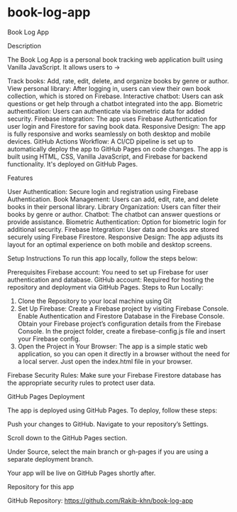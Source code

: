 # book-log-app

Book Log App

Description

The Book Log App is a personal book tracking web application built using Vanilla JavaScript.
It allows users to ->

Track books: Add, rate, edit, delete, and organize books by genre or author.
View personal library: After logging in, users can view their own book collection, which is stored on Firebase.
Interactive chatbot: Users can ask questions or get help through a chatbot integrated into the app.
Biometric authentication: Users can authenticate via biometric data for added security.
Firebase integration: The app uses Firebase Authentication for user login and Firestore for saving book data.
Responsive Design: The app is fully responsive and works seamlessly on both desktop and mobile devices.
GitHub Actions Workflow: A CI/CD pipeline is set up to automatically deploy the app to GitHub Pages on code changes.
The app is built using HTML, CSS, Vanilla JavaScript, and Firebase for backend functionality. It's deployed on GitHub Pages.

Features

User Authentication: Secure login and registration using Firebase Authentication.
Book Management: Users can add, edit, rate, and delete books in their personal library.
Library Organization: Users can filter their books by genre or author.
Chatbot: The chatbot can answer questions or provide assistance.
Biometric Authentication: Option for biometric login for additional security.
Firebase Integration: User data and books are stored securely using Firebase Firestore.
Responsive Design: The app adjusts its layout for an optimal experience on both mobile and desktop screens.

Setup Instructions
To run this app locally, follow the steps below:

Prerequisites
Firebase account: You need to set up Firebase for user authentication and database.
GitHub account: Required for hosting the repository and deployment via GitHub Pages.
Steps to Run Locally:

1. Clone the Repository to your local machine using Git
2. Set Up Firebase:
   Create a Firebase project by visiting Firebase Console.
   Enable Authentication and Firestore Database in the Firebase Console.
   Obtain your Firebase project’s configuration details from the Firebase Console.
   In the project folder, create a firebase-config.js file and insert your Firebase config.
3. Open the Project in Your Browser:
   The app is a simple static web application, so you can open it directly in a browser without the need for a local server. Just open the index.html file in your browser.

Firebase Security Rules:
Make sure your Firebase Firestore database has the appropriate security rules to protect user data.

GitHub Pages Deployment

The app is deployed using GitHub Pages. To deploy, follow these steps:

Push your changes to GitHub.
Navigate to your repository’s Settings.

Scroll down to the GitHub Pages section.

Under Source, select the main branch or gh-pages if you are using a separate deployment branch.

Your app will be live on GitHub Pages shortly after.

Repository for this app

GitHub Repository: https://github.com/Rakib-khn/book-log-app
